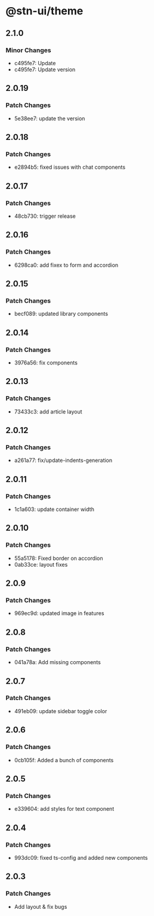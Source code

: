 # @stn-ui/theme

## 2.1.0

### Minor Changes

- c495fe7: Update
- c495fe7: Update version

## 2.0.19

### Patch Changes

- 5e38ee7: update the version

## 2.0.18

### Patch Changes

- e2894b5: fixed issues with chat components

## 2.0.17

### Patch Changes

- 48cb730: trigger release

## 2.0.16

### Patch Changes

- 6298ca0: add fixex to form and accordion

## 2.0.15

### Patch Changes

- becf089: updated library components

## 2.0.14

### Patch Changes

- 3976a56: fix components

## 2.0.13

### Patch Changes

- 73433c3: add article layout

## 2.0.12

### Patch Changes

- a261a77: fix/update-indents-generation

## 2.0.11

### Patch Changes

- 1c1a603: update container width

## 2.0.10

### Patch Changes

- 55a5178: Fixed border on accordion
- 0ab33ce: layout fixes

## 2.0.9

### Patch Changes

- 969ec9d: updated image in features

## 2.0.8

### Patch Changes

- 041a78a: Add missing components

## 2.0.7

### Patch Changes

- 491eb09: update sidebar toggle color

## 2.0.6

### Patch Changes

- 0cb105f: Added a bunch of components

## 2.0.5

### Patch Changes

- e339604: add styles for text component

## 2.0.4

### Patch Changes

- 993dc09: fixed ts-config and added new components

## 2.0.3

### Patch Changes

- Add layout & fix bugs
